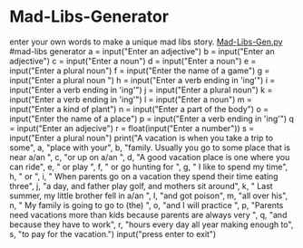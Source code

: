 # Mad-Libs-Generator
enter your own words to make a unique mad libs story.
[Mad-Libs-Gen.py](https://github.com/user-attachments/files/23150821/Mad-Libs-Gen.py)
#mad-libs generator
a = input("Enter an adjective")
b = input("Enter an adjective")
c = input("Enter a noun")
d = input("Enter a noun")
e = input("Enter a plural noun")
f = input("Enter the name of a game")
g = input("Enter a plural noun ")
h = input("Enter a verb ending in 'ing'")
i = input("Enter a verb ending in 'ing'")
j = input("Enter a plural noun")
k = input("Enter a verb ending in 'ing'")
l = input("Enter a noun")
m = input("Enter a kind of plant")
n = input("Enter a part of the body")
o = input("Enter the name of a place")
p = input("Enter a verb ending in 'ing'")
q = input("Enter an adjecive")
r = float(input("Enter a number"))
s = input("Enter a plural noun")
print("A vacation is when you take a trip to some", a, "place with your", b, "family. Usually you go to some place that is near a/an ", c, "or up on a/an ", d, "A good vacation place is one where you can ride", e, " or play ", f, " or go hunting for ", g, " I like to spend my time", h, " or ", i, " When parents go on a vacation they spend their time eating three", j, "a day, and father play golf, and mothers sit around", k, " Last summer, my little brother fell in a/an ", l, "and got poison", m, "all over his", n, " My family is going to go to (the) ", o, "and I will practice ", p, "Parents need vacations more than kids because parents are always very ", q, "and because they have to work", r, "hours every day all year making enough to", s, "to pay for the vacation.")
input("press enter to exit")
